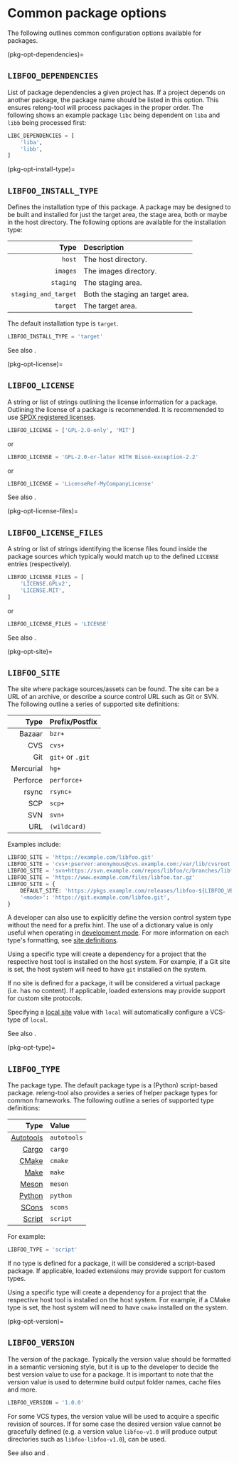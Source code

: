 # Common package options

The following outlines common configuration options available for packages.

(pkg-opt-dependencies)=
## `LIBFOO_DEPENDENCIES`

List of package dependencies a given project has. If a project depends on
another package, the package name should be listed in this option. This ensures
releng-tool will process packages in the proper order. The following shows an
example package `libc` being dependent on `liba` and `libb` being
processed first:

```python
LIBC_DEPENDENCIES = [
    'liba',
    'libb',
]
```

(pkg-opt-install-type)=
## `LIBFOO_INSTALL_TYPE`

Defines the installation type of this package. A package may be designed to be
built and installed for just the target area, the stage area, both or maybe in
the host directory. The following options are available for the installation
type:

| Type                 | Description |
| -------------------: | :- |
| `host`               | The host directory.
| `images`             | The images directory.
| `staging`            | The staging area.
| `staging_and_target` | Both the staging an target area.
| `target`             | The target area.

The default installation type is `target`.

```python
LIBFOO_INSTALL_TYPE = 'target'
```

See also [](pkg-opt-host-provides).

(pkg-opt-license)=
## `LIBFOO_LICENSE`

A string or list of strings outlining the license information for a package.
Outlining the license of a package is recommended.
It is recommended to use [SPDX registered licenses][spdx-licenses].

```python
LIBFOO_LICENSE = ['GPL-2.0-only', 'MIT']
```

or

```python
LIBFOO_LICENSE = 'GPL-2.0-or-later WITH Bison-exception-2.2'
```

or

```python
LIBFOO_LICENSE = 'LicenseRef-MyCompanyLicense'
```

See also [](pkg-opt-license-files).

(pkg-opt-license-files)=
## `LIBFOO_LICENSE_FILES`

A string or list of strings identifying the license files found inside the
package sources which typically would match up to the defined `LICENSE`
entries (respectively).

```python
LIBFOO_LICENSE_FILES = [
    'LICENSE.GPLv2',
    'LICENSE.MIT',
]
```

or

```python
LIBFOO_LICENSE_FILES = 'LICENSE'
```

See also [](pkg-opt-license).

(pkg-opt-site)=
## `LIBFOO_SITE`

The site where package sources/assets can be found. The site can be a URL
of an archive, or describe a source control URL such as Git or SVN. The
following outline a series of supported site definitions:

| Type      | Prefix/Postfix |
| --------: | :- |
| Bazaar    | `bzr+`
| CVS       | `cvs+`
| Git       | `git+` or `.git`
| Mercurial | `hg+`
| Perforce  | `perforce+`
| rsync     | `rsync+`
| SCP       | `scp+`
| SVN       | `svn+`
| URL       | `(wildcard)`

Examples include:

```python
LIBFOO_SITE = 'https://example.com/libfoo.git'
LIBFOO_SITE = 'cvs+:pserver:anonymous@cvs.example.com:/var/lib/cvsroot mymodule'
LIBFOO_SITE = 'svn+https://svn.example.com/repos/libfoo/c/branches/libfoo-1.2'
LIBFOO_SITE = 'https://www.example.com/files/libfoo.tar.gz'
LIBFOO_SITE = {
    DEFAULT_SITE: 'https://pkgs.example.com/releases/libfoo-${LIBFOO_VERSION}.tar.gz',
    '<mode>': 'https://git.example.com/libfoo.git',
}
```

A developer can also use [](pkg-opt-vcs-type) to explicitly define the version
control system type without the need for a prefix hint. The use of a
dictionary value is only useful when operating in
[development mode](/guides/development-mode). For more information on each
type's formatting, see [site definitions](site-definitions).

Using a specific type will create a dependency for a project that the
respective host tool is installed on the host system. For example, if a
Git site is set, the host system will need to have `git` installed on the
system.

If no site is defined for a package, it will be considered a virtual package
(i.e. has no content). If applicable, loaded extensions may provide support
for custom site protocols.

Specifying a [local site](site-local) value with `local` will automatically
configure a VCS-type of `local`.

See also [](pkg-opt-vcs-type).

(pkg-opt-type)=
## `LIBFOO_TYPE`

The package type. The default package type is a (Python) script-based package.
releng-tool also provides a series of helper package types for common
frameworks. The following outline a series of supported type definitions:

| Type                            | Value |
| ------------------------------: | :- |
| [Autotools](pkg-type-autotools) | `autotools`
| [Cargo](pkg-type-cargo)         | `cargo`
| [CMake](pkg-type-cmake)         | `cmake`
| [Make](pkg-type-make)           | `make`
| [Meson](pkg-type-meson)         | `meson`
| [Python](pkg-type-python)       | `python`
| [SCons](pkg-type-scons)         | `scons`
| [Script](pkg-type-script)       | `script`

For example:

```python
LIBFOO_TYPE = 'script'
```

If no type is defined for a package, it will be considered a script-based
package. If applicable, loaded extensions may provide support for custom
types.

Using a specific type will create a dependency for a project that the
respective host tool is installed on the host system. For example, if a
CMake type is set, the host system will need to have `cmake` installed on
the system.

(pkg-opt-version)=
## `LIBFOO_VERSION`

The version of the package. Typically the version value should be formatted
in a semantic versioning style, but it is up to the developer to decide
the best version value to use for a package. It is important to note that
the version value is used to determine build output folder names, cache
files and more.

```python
LIBFOO_VERSION = '1.0.0'
```

For some VCS types, the version value will be used to acquire a specific
revision of sources. If for some case the desired version value cannot be
gracefully defined (e.g. a version value `libfoo-v1.0` will produce output
directories such as `libfoo-libfoo-v1.0`), [](pkg-opt-revision) can be used.

See also [](pkg-opt-devmode-revision) and [](pkg-opt-revision).


[spdx-licenses]: https://spdx.org/licenses/
